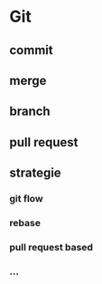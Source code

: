 # Git

## commit

## merge

## branch

## pull request

## strategie

### git flow

### rebase

### pull request based

### ...
